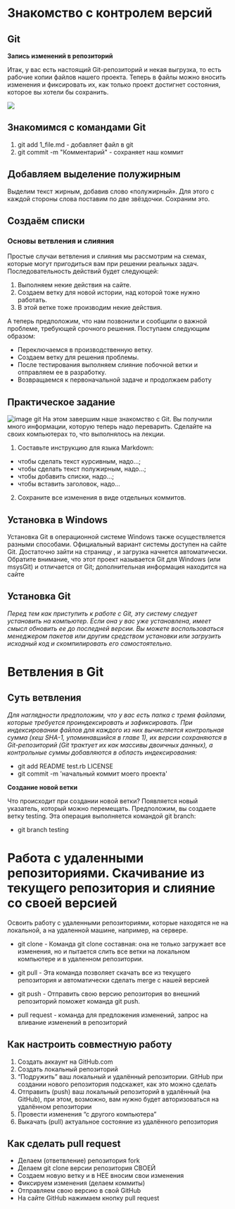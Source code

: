 # Знакомство с контролем версий

## Git

**Запись изменений в репозиторий**

Итак, у вас есть настоящий Git-репозиторий и некая выгрузка, то есть рабочие копии
файлов нашего проекта. Теперь в файлы можно вносить изменения и фиксировать
их, как только проект достигнет состояния, которое вы хотели бы сохранить.

![](sl20.jpg)


## Знакомимся с командами Git
1. git add 1_file.md - добавляет файл в git
2. git commit -m "Комментарий" - сохраняет наш коммит
## Добавляем выделение полужирным
Выделим текст жирным, добавив слово «полужирный». Для этого с каждой стороны слова
поставим по две звёздочки. Сохраним это. 
## Создаём списки

### **Основы ветвления и слияния**
Простые случаи ветвления и слияния мы рассмотрим на схемах, которые могут
пригодиться вам при решении реальных задач. Последовательность действий будет
следующей:
1. Выполняем некие действия на сайте.
2. Создаем ветку для новой истории, над которой тоже нужно работать.
3. В этой ветке тоже производим некие действия.

А теперь предположим, что нам позвонили и сообщили о важной проблеме, требующей срочного решения. Поступаем следующим образом:
* Переключаемся в производственную ветку.
* Создаем ветку для решения проблемы.
* После тестирования выполняем слияние побочной ветки и отправляем ее
в разработку.
* Возвращаемся к первоначальной задаче и продолжаем работу

            
## Практическое задание
![image git](git.png)
На этом завершим наше знакомство с Git. Вы получили много информации, которую теперь
надо переварить.
Сделайте на своих компьютерах то, что выполнялось на лекции.
1. Составьте инструкцию для языка Markdown:
* чтобы сделать текст курсивным, надо…;
* чтобы сделать текст полужирным, надо…;
* чтобы добавить списки, надо…;
* чтобы вставить заголовок, надо…
2. Сохраните все изменения в виде отдельных коммитов.



## Установка в Windows

Установка Git в операционной системе Windows также осуществляется разными
способами. Официальный вариант системы доступен на сайте Git. Достаточно
зайти на страницу , и загрузка начнется автоматически. Обратите внимание, что этот проект называется Git для Windows (или
msysGit) и отличается от Git; дополнительная информация находится на сайте
## Установка Git

_Перед тем как приступить к работе с Git, эту систему следует установить на компьютер. Если она у вас уже установлена, имеет смысл обновить ее до последней
версии. Вы можете воспользоваться менеджером пакетов или другим средством
установки или загрузить исходный код и скомпилировать его самостоятельно._

# Ветвления в Git

## Суть ветвления

_Для наглядности предположим, что у вас есть папка с тремя файлами, которые
требуется проиндексировать и зафиксировать. При индексировании файлов для
каждого из них вычисляется контрольная сумма (хеш SHA-1, упоминавшийся в
главе 1), их версии сохраняются в Git-репозиторий (Git трактует их как массивы
двоичных данных), а контрольные суммы добавляются в область индексирования:_
* git add README test.rb LICENSE
* git commit -m 'начальный коммит моего проекта'

**Создание новой ветки**

Что происходит при создании новой ветки? Появляется новый указатель, который
можно перемещать. Предположим, вы создаете ветку testing. Эта операция выполняется командой git branch:
* git branch testing

# Работа с удаленными репозиториями. Скачивание из текущего репозитория и слияние со своей версией

Освоить работу с удаленными репозиториями, которые находятся не на локальной, 
а на удаленной машине, например, на сервере.

* git clone - Команда git clone составная: она не только загружает все изменения, но и пытается слить все ветки на локальном компьютере и в
удаленном репозитории.

* git pull - Эта команда позволяет скачать все 
из текущего репозитория и автоматически сделать merge с нашей версией

* git push - Отправить свою версию репозитория во
внешний репозиторий поможет команда git
push. 

* pull request - команда для предложения изменений, запрос на вливание изменений в репозиторий

## Как настроить совместную работу

1. Создать аккаунт на GitHub.com
2. Создать локальный репозиторий
3. “Подружить” ваш локальный и удалённый репозитории. GitHub при создании нового репозитория подскажет, как это можно сделать
4. Отправить (push) ваш локальный репозиторий в удалённый (на GitHub), при этом, возможно, 
вам нужно будет авторизоваться на удалённом репозитории
5. Провести изменения “с другого компьютера”
6. Выкачать (pull) актуальное состояние из удалённого репозитория

## Как сделать pull request

- Делаем   (ответвление) репозитория fork
- Делаем git clone   версии репозитория СВОЕЙ
- Создаем новую ветку и в НЕЕ вносим свои изменения
- Фиксируем изменения (делаем коммиты)
- Отправляем свою версию в свой GitHub
- На сайте GitHub нажимаем кнопку pull request



